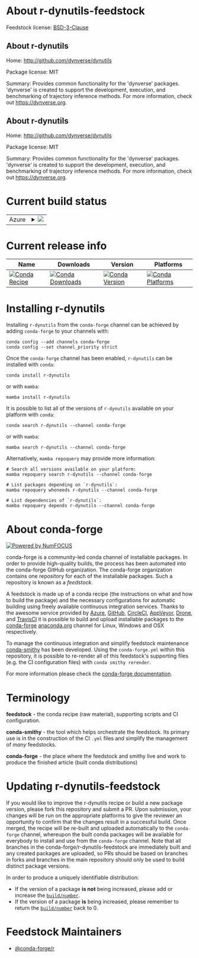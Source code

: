 About r-dynutils-feedstock
==========================

Feedstock license: [BSD-3-Clause](https://github.com/conda-forge/r-dynutils-feedstock/blob/main/LICENSE.txt)


About r-dynutils
----------------

Home: http://github.com/dynverse/dynutils

Package license: MIT

Summary: Provides common functionality for the 'dynverse' packages. 'dynverse' is created to support the development, execution, and benchmarking of trajectory inference methods. For more information, check out <https://dynverse.org>.

About r-dynutils
----------------

Home: http://github.com/dynverse/dynutils

Package license: MIT

Summary: Provides common functionality for the 'dynverse' packages. 'dynverse' is created to support the development, execution, and benchmarking of trajectory inference methods. For more information, check out <https://dynverse.org>.

Current build status
====================


<table>
    
  <tr>
    <td>Azure</td>
    <td>
      <details>
        <summary>
          <a href="https://dev.azure.com/conda-forge/feedstock-builds/_build/latest?definitionId=8663&branchName=main">
            <img src="https://dev.azure.com/conda-forge/feedstock-builds/_apis/build/status/r-dynutils-feedstock?branchName=main">
          </a>
        </summary>
        <table>
          <thead><tr><th>Variant</th><th>Status</th></tr></thead>
          <tbody><tr>
              <td>linux_64_r_base4.3</td>
              <td>
                <a href="https://dev.azure.com/conda-forge/feedstock-builds/_build/latest?definitionId=8663&branchName=main">
                  <img src="https://dev.azure.com/conda-forge/feedstock-builds/_apis/build/status/r-dynutils-feedstock?branchName=main&jobName=linux&configuration=linux%20linux_64_r_base4.3" alt="variant">
                </a>
              </td>
            </tr><tr>
              <td>linux_64_r_base4.4</td>
              <td>
                <a href="https://dev.azure.com/conda-forge/feedstock-builds/_build/latest?definitionId=8663&branchName=main">
                  <img src="https://dev.azure.com/conda-forge/feedstock-builds/_apis/build/status/r-dynutils-feedstock?branchName=main&jobName=linux&configuration=linux%20linux_64_r_base4.4" alt="variant">
                </a>
              </td>
            </tr><tr>
              <td>osx_64_r_base4.3</td>
              <td>
                <a href="https://dev.azure.com/conda-forge/feedstock-builds/_build/latest?definitionId=8663&branchName=main">
                  <img src="https://dev.azure.com/conda-forge/feedstock-builds/_apis/build/status/r-dynutils-feedstock?branchName=main&jobName=osx&configuration=osx%20osx_64_r_base4.3" alt="variant">
                </a>
              </td>
            </tr><tr>
              <td>osx_64_r_base4.4</td>
              <td>
                <a href="https://dev.azure.com/conda-forge/feedstock-builds/_build/latest?definitionId=8663&branchName=main">
                  <img src="https://dev.azure.com/conda-forge/feedstock-builds/_apis/build/status/r-dynutils-feedstock?branchName=main&jobName=osx&configuration=osx%20osx_64_r_base4.4" alt="variant">
                </a>
              </td>
            </tr><tr>
              <td>win_64_r_base4.3</td>
              <td>
                <a href="https://dev.azure.com/conda-forge/feedstock-builds/_build/latest?definitionId=8663&branchName=main">
                  <img src="https://dev.azure.com/conda-forge/feedstock-builds/_apis/build/status/r-dynutils-feedstock?branchName=main&jobName=win&configuration=win%20win_64_r_base4.3" alt="variant">
                </a>
              </td>
            </tr><tr>
              <td>win_64_r_base4.4</td>
              <td>
                <a href="https://dev.azure.com/conda-forge/feedstock-builds/_build/latest?definitionId=8663&branchName=main">
                  <img src="https://dev.azure.com/conda-forge/feedstock-builds/_apis/build/status/r-dynutils-feedstock?branchName=main&jobName=win&configuration=win%20win_64_r_base4.4" alt="variant">
                </a>
              </td>
            </tr>
          </tbody>
        </table>
      </details>
    </td>
  </tr>
</table>

Current release info
====================

| Name | Downloads | Version | Platforms |
| --- | --- | --- | --- |
| [![Conda Recipe](https://img.shields.io/badge/recipe-r--dynutils-green.svg)](https://anaconda.org/conda-forge/r-dynutils) | [![Conda Downloads](https://img.shields.io/conda/dn/conda-forge/r-dynutils.svg)](https://anaconda.org/conda-forge/r-dynutils) | [![Conda Version](https://img.shields.io/conda/vn/conda-forge/r-dynutils.svg)](https://anaconda.org/conda-forge/r-dynutils) | [![Conda Platforms](https://img.shields.io/conda/pn/conda-forge/r-dynutils.svg)](https://anaconda.org/conda-forge/r-dynutils) |

Installing r-dynutils
=====================

Installing `r-dynutils` from the `conda-forge` channel can be achieved by adding `conda-forge` to your channels with:

```
conda config --add channels conda-forge
conda config --set channel_priority strict
```

Once the `conda-forge` channel has been enabled, `r-dynutils` can be installed with `conda`:

```
conda install r-dynutils
```

or with `mamba`:

```
mamba install r-dynutils
```

It is possible to list all of the versions of `r-dynutils` available on your platform with `conda`:

```
conda search r-dynutils --channel conda-forge
```

or with `mamba`:

```
mamba search r-dynutils --channel conda-forge
```

Alternatively, `mamba repoquery` may provide more information:

```
# Search all versions available on your platform:
mamba repoquery search r-dynutils --channel conda-forge

# List packages depending on `r-dynutils`:
mamba repoquery whoneeds r-dynutils --channel conda-forge

# List dependencies of `r-dynutils`:
mamba repoquery depends r-dynutils --channel conda-forge
```


About conda-forge
=================

[![Powered by
NumFOCUS](https://img.shields.io/badge/powered%20by-NumFOCUS-orange.svg?style=flat&colorA=E1523D&colorB=007D8A)](https://numfocus.org)

conda-forge is a community-led conda channel of installable packages.
In order to provide high-quality builds, the process has been automated into the
conda-forge GitHub organization. The conda-forge organization contains one repository
for each of the installable packages. Such a repository is known as a *feedstock*.

A feedstock is made up of a conda recipe (the instructions on what and how to build
the package) and the necessary configurations for automatic building using freely
available continuous integration services. Thanks to the awesome service provided by
[Azure](https://azure.microsoft.com/en-us/services/devops/), [GitHub](https://github.com/),
[CircleCI](https://circleci.com/), [AppVeyor](https://www.appveyor.com/),
[Drone](https://cloud.drone.io/welcome), and [TravisCI](https://travis-ci.com/)
it is possible to build and upload installable packages to the
[conda-forge](https://anaconda.org/conda-forge) [anaconda.org](https://anaconda.org/)
channel for Linux, Windows and OSX respectively.

To manage the continuous integration and simplify feedstock maintenance
[conda-smithy](https://github.com/conda-forge/conda-smithy) has been developed.
Using the ``conda-forge.yml`` within this repository, it is possible to re-render all of
this feedstock's supporting files (e.g. the CI configuration files) with ``conda smithy rerender``.

For more information please check the [conda-forge documentation](https://conda-forge.org/docs/).

Terminology
===========

**feedstock** - the conda recipe (raw material), supporting scripts and CI configuration.

**conda-smithy** - the tool which helps orchestrate the feedstock.
                   Its primary use is in the construction of the CI ``.yml`` files
                   and simplify the management of *many* feedstocks.

**conda-forge** - the place where the feedstock and smithy live and work to
                  produce the finished article (built conda distributions)


Updating r-dynutils-feedstock
=============================

If you would like to improve the r-dynutils recipe or build a new
package version, please fork this repository and submit a PR. Upon submission,
your changes will be run on the appropriate platforms to give the reviewer an
opportunity to confirm that the changes result in a successful build. Once
merged, the recipe will be re-built and uploaded automatically to the
`conda-forge` channel, whereupon the built conda packages will be available for
everybody to install and use from the `conda-forge` channel.
Note that all branches in the conda-forge/r-dynutils-feedstock are
immediately built and any created packages are uploaded, so PRs should be based
on branches in forks and branches in the main repository should only be used to
build distinct package versions.

In order to produce a uniquely identifiable distribution:
 * If the version of a package **is not** being increased, please add or increase
   the [``build/number``](https://docs.conda.io/projects/conda-build/en/latest/resources/define-metadata.html#build-number-and-string).
 * If the version of a package **is** being increased, please remember to return
   the [``build/number``](https://docs.conda.io/projects/conda-build/en/latest/resources/define-metadata.html#build-number-and-string)
   back to 0.

Feedstock Maintainers
=====================

* [@conda-forge/r](https://github.com/conda-forge/r/)


